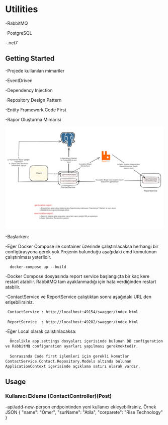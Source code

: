 # Utilities

-RabbitMQ

-PostgreSQL

-.net7

## Getting Started

-Projede kullanılan mimariler
  
  -EventDriven
  
  -Dependency Injection
  
  -Repository Design Pattern
  
  -Entity Framework Code First 
  
-Rapor Oluşturma Mimarisi

<p align="center">
  <img src="./report-arc.png" alt="Rapor Oluşturma Mimarisi" width="738">
</p>
  
-Başlarken:
  
  -Eğer Docker Compose ile container üzerinde çalıştırılacaksa herhangi bir configürasyona gerek yok.Projenin bulunduğu aşağıdaki cmd komutunun çalıştırılması yeterlidir.
	  
	  docker-compose up --build
  
  -Docker Compose dosyasında report service başlangıçta bir kaç kere restart atabilir. RabbitMQ tam ayaklanmadığı için hata verdiğinden restart atabilir.
  
  -ContactService ve ReportService çalıştıktan sonra aşağıdaki URL den erişebilirsiniz.
     
	 ContactService : http://localhost:49154/swagger/index.html
	 
	 ReportService  : http://localhost:49282/swagger/index.html
  
  -Eğer Local olarak çalıştırılacaksa:
  
	  Öncelikle app.settings dosyaları içerisinde bulunan DB configuration ve RabbitMQ configuration ayarları yapılması gerekmektedir.
	  
	  Sonrasında Code first işlemleri için gerekli komutlar ContactService.Contact.Repository.Models altında bulunan ApplicationContext içerisinde açıklama satırı olarak vardır.
	  
## Usage

### Kullanıcı Ekleme (ContactController)(Post)
  -api/add-new-person endpointinden yeni kullanıcı ekleyebilirsiniz. Örnek JSON
	{
      "name": "Ömer",
      "surName": "Atila",
      "corparete": "Rise Technology" 
    }